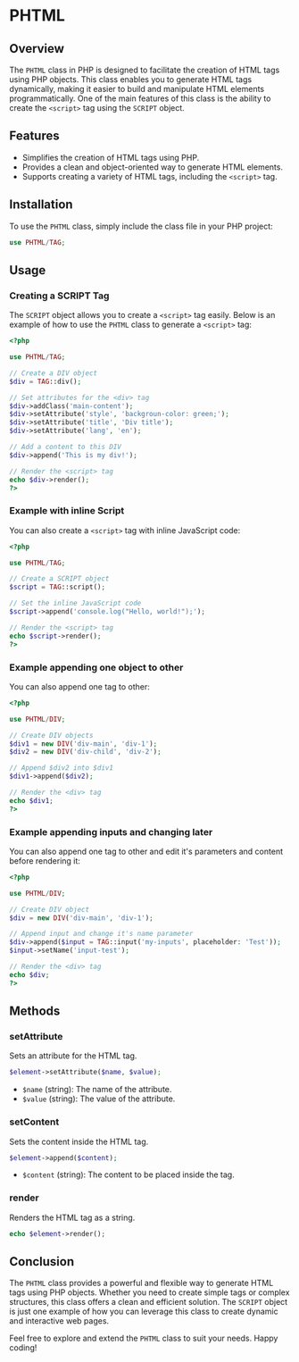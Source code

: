 # PHTML

## Overview

The `PHTML` class in PHP is designed to facilitate the creation of HTML tags using PHP objects. This class enables you to generate HTML tags dynamically, making it easier to build and manipulate HTML elements programmatically. One of the main features of this class is the ability to create the `<script>` tag using the `SCRIPT` object.

## Features

- Simplifies the creation of HTML tags using PHP.
- Provides a clean and object-oriented way to generate HTML elements.
- Supports creating a variety of HTML tags, including the `<script>` tag.

## Installation

To use the `PHTML` class, simply include the class file in your PHP project:

```php
use PHTML/TAG;
```

## Usage

### Creating a SCRIPT Tag

The `SCRIPT` object allows you to create a `<script>` tag easily. Below is an example of how to use the `PHTML` class to generate a `<script>` tag:

```php
<?php

use PHTML/TAG;

// Create a DIV object
$div = TAG::div();

// Set attributes for the <div> tag
$div->addClass('main-content');
$div->setAttribute('style', 'backgroun-color: green;');
$div->setAttribute('title', 'Div title');
$div->setAttribute('lang', 'en');

// Add a content to this DIV
$div->append('This is my div!');

// Render the <script> tag
echo $div->render();
?>
```

### Example with inline Script

You can also create a `<script>` tag with inline JavaScript code:

```php
<?php

use PHTML/TAG;

// Create a SCRIPT object
$script = TAG::script();

// Set the inline JavaScript code
$script->append('console.log("Hello, world!");');

// Render the <script> tag
echo $script->render();
?>
```

### Example appending one object to other

You can also append one tag to other:

```php
<?php

use PHTML/DIV;

// Create DIV objects
$div1 = new DIV('div-main', 'div-1');
$div2 = new DIV('div-child', 'div-2');

// Append $div2 into $div1
$div1->append($div2);

// Render the <div> tag
echo $div1;
?>
```

### Example appending inputs and changing later

You can also append one tag to other and edit it's parameters and content before rendering it:

```php
<?php

use PHTML/DIV;

// Create DIV object
$div = new DIV('div-main', 'div-1');

// Append input and change it's name parameter
$div->append($input = TAG::input('my-inputs', placeholder: 'Test'));
$input->setName('input-test');

// Render the <div> tag
echo $div;
?>
```

## Methods

### setAttribute

Sets an attribute for the HTML tag.

```php
$element->setAttribute($name, $value);
```

- `$name` (string): The name of the attribute.
- `$value` (string): The value of the attribute.

### setContent

Sets the content inside the HTML tag.

```php
$element->append($content);
```

- `$content` (string): The content to be placed inside the tag.

### render

Renders the HTML tag as a string.

```php
echo $element->render();
```

## Conclusion

The `PHTML` class provides a powerful and flexible way to generate HTML tags using PHP objects. Whether you need to create simple tags or complex structures, this class offers a clean and efficient solution. The `SCRIPT` object is just one example of how you can leverage this class to create dynamic and interactive web pages.

Feel free to explore and extend the `PHTML` class to suit your needs. Happy coding!
